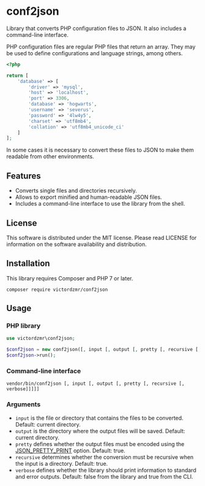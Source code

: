 # conf2json
Library that converts PHP configuration files to JSON. It also includes a command-line interface.

PHP configuration files are regular PHP files that return an array. They may be used to define configurations and language strings, among others.

```PHP
<?php

return [
    'database' => [
        'driver' => 'mysql',
        'host' => 'localhost',
        'port' => 3306,
        'database' => 'hogwarts',
        'username' => 'severus',
        'password' => '4lw4y5',
        'charset' => 'utf8mb4',
        'collation' => 'utf8mb4_unicode_ci'
    ]
];
```

In some cases it is necessary to convert these files to JSON to make them readable from other environments.

## Features
* Converts single files and directories recursively.
* Allows to export minified and human-readable JSON files.
* Includes a command-line interface to use the library from the shell.

## License
This software is distributed under the MIT license. Please read LICENSE for information on the software availability and distribution.

## Installation
This library requires Composer and PHP 7 or later.

```Shell
composer require victordzmr/conf2json
```

## Usage

### PHP library
```PHP
use victordzmr\conf2json;

$conf2json = new conf2json([, input [, output [, pretty [, recursive [, verbose]]]]]);
$conf2json->run();
```

### Command-line interface
```Shell
vendor/bin/conf2json [, input [, output [, pretty [, recursive [, verbose]]]]]
```

### Arguments
* `input` is the file or directory that contains the files to be converted. Default: current directory.
* `output` is the directory where the output files will be saved. Default: current directory.
* `pretty` defines whether the output files must be encoded using the [JSON_PRETTY_PRINT](https://php.net/manual/en/json.constants.php) option. Default: true.
* `recursive` determines whether the conversion must be recursive when the input is a directory. Default: true.
* `verbose` defines whether the library should print information to standard and error outputs. Default: false from the library and true from the CLI.